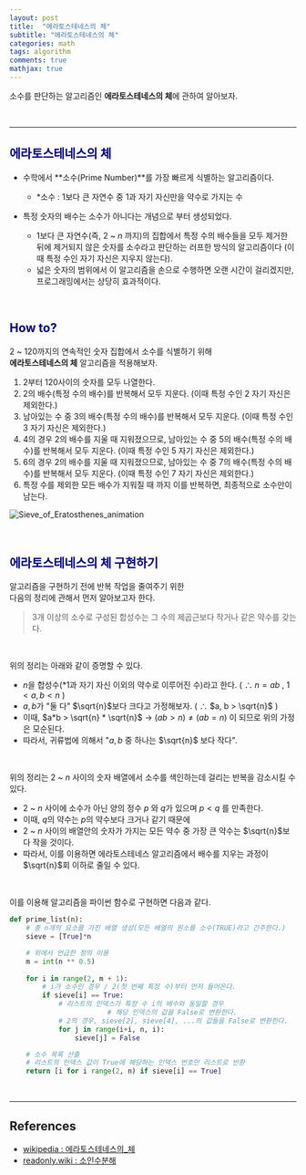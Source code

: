 ```yaml
---
layout: post
title:  "에라토스테네스의 체"
subtitle: "에라토스테네스의 체"
categories: math
tags: algorithm
comments: true
mathjax: true
---
```

소수를 판단하는 알고리즘인 <b>에라토스테네스의 체</b>에 관하여 알아보자.

<br>

---

## <span style="color:navy">에라토스테네스의 체</span>

- 수학에서 **소수(Prime Number)**를 가장 빠르게 식별하는 알고리즘이다.
    - *소수 : 1보다 큰 자연수 중 1과 자기 자신만을 약수로 가지는 수

- 특정 숫자의 배수는 소수가 아니다는 개념으로 부터 생성되었다.
    - 1보다 큰 자연수(즉, 2 ~ $n$ 까지)의 집합에서 특정 수의 배수들을 모두 제거한 뒤에 제거되지 않은 숫자를 소수라고 판단하는 러프한 방식의 알고리즘이다 
    (이때 특정 수인 자기 자신은 지우지 않는다).
    - 넓은 숫자의 범위에서 이 알고리즘을 손으로 수행하면 오랜 시간이 걸리겠지만, 프로그래밍에서는 상당히 효과적이다.

<br>


## <span style="color:navy">How to?</span>

2 ~ 120까지의 연속적인 숫자 집합에서 소수를 식별하기 위해  
**에라토스테네스의 체** 알고리즘을 적용해보자.

1. 2부터 120사이의 숫자를 모두 나열한다.
2. 2의 배수(특정 수의 배수)를 반복해서 모두 지운다. 
(이때 특정 수인 2 자기 자신은 제외한다.)
3. 남아있는 수 중 3의 배수(특정 수의 배수)를 반복해서 모두 지운다. 
(이때 특정 수인 3 자기 자신은 제외한다.)
4. 4의 경우 2의 배수를 지울 때 지워졌으므로,
남아있는 수 중 5의 배수(특정 수의 배수)를 반복해서 모두 지운다.
(이때 특정 수인 5 자기 자신은 제외한다.)
5. 6의 경우 2의 배수를 지울 때 지워졌으므로,
남아있는 수 중 7의 배수(특정 수의 배수)를 반복해서 모두 지운다.
(이때 특정 수인 7 자기 자신은 제외한다.)
6. 특정 수를 제외한 모든 배수가 지워질 때 까지 이를 반복하면, 최종적으로 소수만이 남는다.

![Sieve_of_Eratosthenes_animation](https://user-images.githubusercontent.com/53929665/128386880-178b80a3-e07a-4213-8205-2dd744239786.gif)

<br>

## <span style="color:navy">에라토스테네스의 체 구현하기</span>

알고리즘을 구현하기 전에 반복 작업을 줄여주기 위한 <br>다음의 정리에 관해서 먼저 알아보고자 한다.

> 3개 이상의 소수로 구성된 합성수는 그 수의 제곱근보다 작거나 같은 약수를 갖는다.

<br>

위의 정리는 아래와 같이 증명할 수 있다.

- $n$을 합성수(*1과 자기 자신 이외의 약수로 이루어진 수)라고 한다. ( ∴ $n = ab$ , $1 < a, b < n$ )
- $a, b$가 "둘 다" $\sqrt{n}$보다 크다고 가정해보자. ( ∴  $a, b > \sqrt{n}$   )
- 이때,  $a*b > \sqrt{n} * \sqrt{n}$  →  $( ab > n ) ≠ ( ab = n )$ 이 되므로 위의 가정은 모순된다.
- 따라서,  귀류법에 의해서 "$a, b$ 중 하나는 $\sqrt{n}$ 보다 작다".

<br>

위의 정리는 2 ~ $n$ 사이의 숫자 배열에서 소수를 색인하는데 걸리는 반복을 감소시킬 수 있다.

- 2 ~ $n$  사이에  소수가 아닌 양의 정수    $p$ 와 $q$가 있으며 $p < q$ 를 만족한다.
- 이때, $q$의 약수는 $p$의 약수보다 크거나 같기 때문에
- 2 ~ $n$ 사이의 배열안의 숫자가 가지는 모든 약수 중 가장 큰 약수는 $\sqrt{n}$보다 작을 것이다.
- 따라서, 이를 이용하면 에라토스테네스 알고리즘에서 배수를 지우는 과정이 $\sqrt{n}$회 이하로 줄일 수 있다.

<br>

이를 이용해 알고리즘을 파이썬 함수로 구현하면 다음과 같다.

```python
def prime_list(n):
    # 총 n개의 요소를 가진 배열 생성(모든 배열의 원소를 소수(TRUE)라고 간주한다.)
    sieve = [True]*n

    # 위에서 언급한 정의 이용
    m = int(n ** 0.5)
    
    for i in range(2, m + 1):
        # i가 소수인 경우 / 2(첫 번째 특정 수)부터 먼저 들어온다.
        if sieve[i] == True: 
            # 리스트의 인덱스가 특정 수 i의 배수와 동일할 경우 
						# 해당 인덱스의 값을 False로 변환한다.
            # 2의 경우, sieve[2], sieve[4], ...의 값들을 False로 변환한다.
            for j in range(i+i, n, i): 
                sieve[j] = False 

    # 소수 목록 산출
    # 리스트의 인덱스 값이 True에 해당하는 인덱스 번호만 리스트로 반환
    return [i for i range(2, n) if sieve[i] == True]
```

<br>

---

## References

- [wikipedia : 에라토스테네스의_체](https://ko.wikipedia.org/wiki/%EC%97%90%EB%9D%BC%ED%86%A0%EC%8A%A4%ED%85%8C%EB%84%A4%EC%8A%A4%EC%9D%98_%EC%B2%B4)
- [readonly.wiki : 소인수분해](https://readonly.wiki/w/%EC%86%8C%EC%9D%B8%EC%88%98%EB%B6%84%ED%95%B4)

